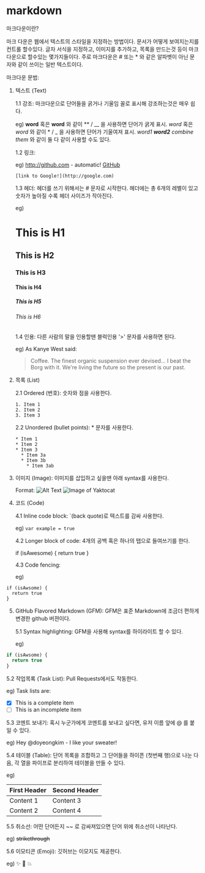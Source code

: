 # markdown

마크다운이란?

마크 다운은 웹에서 텍스트의 스타일을 지정하는 방법이다. 문서가 어떻게 보여지는지를 컨트롤 할수있다. 글자 서식을 지정하고, 이미지를 추가하고, 목록을 만드는것 등이 마크다운으로 할수있는 몇가지들이다. 주로 마크다운은 # 또는 * 와 같은 알파벳이 아닌 문자와 같이 쓰이는 일반 텍스트이다.

마크다운 문법:

1. 텍스트 (Text) 

   1.1 강조: 마크다운으로 단어들을 굵거나 기울임 꼴로 표시해 강조하는것은 매우 쉽다.
   
   eg) 
   **word** 혹은 __word__ 와 같이 ** / __ 을 사용하면 단어가 굵게 표시.
   *word* 혹은 _word_ 와 같이 * / _ 을 사용하면 단어가 기울여져 표시.
   _word1 **word2** combine them_ 와 같이 둘 다 같이 사용할 수도 있다.
 
   1.2 링크:
   
   eg) http://github.com - automatic!
       [GitHub](http://github.com)
       
       [link to Google!](http://google.com)
       
   1.3 헤더: 헤더를 쓰기 위해서는 # 문자로 시작한다. 헤더에는 총 6개의 레벨이 있고 숫자가 높아질 수록 헤더 사이즈가 작아진다.
   
   eg) 
   # This is H1
   ## This is H2
   ### This is H3
   #### This is H4
   ##### This is H5
   ###### This is H6
   
   1.4 인용: 다른 사람의 말을 인용할땐 블럭인용 '>' 문자를 사용하면 된다.
   
   eg) 
   As Kanye West said:
   > Coffee. The finest organic suspension ever devised... I beat the Borg with it.
   > We're living the future so the present is our past.

2. 목록 (List)

   2.1 Ordered (번호): 숫자와 점을 사용한다.
   
       1. Item 1
       2. Item 2
       3. Item 3
   
   2.2 Unordered (bullet points): * 문자를 사용한다.
   
       * Item 1
       * Item 2
       * Item 3
         * Item 3a
         * Item 3b
           * Item 3ab

3. 이미지 (Image): 이미지를 삽입하고 싶을땐 아래 syntax를 사용한다.
   
   Format: ![Alt Text](url)
   ![Image of Yaktocat](https://octodex.github.com/images/yaktocat.png)

4. 코드 (Code)

   4.1 Inline code block: `(back quote)로 텍스트를 감싸 사용한다.
   
   eg) `var example = true`
   
   4.2 Longer block of code: 4개의 공백 혹은 하나의 탭으로 들여쓰기를 한다.
   
   if (isAwesome) { 
      return true
   }
   
   4.3 Code fencing:
   
   eg)
   
```
if (isAwsome) {
  return true
}
``` 

5. GitHub Flavored Markdown (GFM): GFM은 표준 Markdown에 조금더 편하게 변경한 github 버젼이다.

   5.1 Syntax highlighting: GFM을 사용해 syntax를 하이라이트 할 수 있다.
  
   eg)

```javascript
if (isAwsome) {
  return true
}
```

   5.2 작업목록 (Task List): Pull Requests에서도 작동한다.
   
   eg) Task lists are:
   - [x] This is a complete item
   - [ ] This is an incomplete item

   5.3 코멘트 보내기: 혹시 누군가에게 코멘트를 보내고 싶다면, 유저 이름 앞에 @ 를 붙일 수 있다.
   
   eg) 
   Hey @doyeongkim - I like your sweater!
   
   5.4 테이블 (Table): 단어 목록을 조합하고 그 단어들을 하이픈 (첫번째 행)으로 나눈 다음, 각 열을 파이프로 분리하여 테이블을 만들 수 있다.
   
   eg)
   
   First Header | Second Header
   ------------ | -------------
   Content 1 | Content 3
   Content 2 | Content 4
   
   5.5 취소선: 어떤 단어든지 ~~ 로 감싸져있으면 단어 위에 취소선이 나타난다.
   
   eg) ~~strikethrough~~
   
   5.6 이모티콘 (Emoji): 깃허브는 이모지도 제공한다. 
   
   eg) :sparkles: :camel: :boom:

